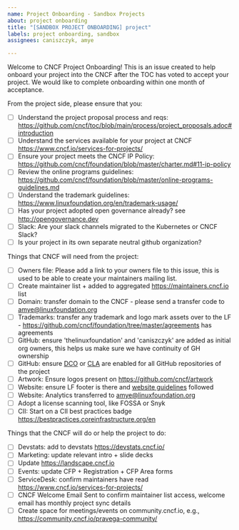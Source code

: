 ```yaml
---
name: Project Onboarding - Sandbox Projects
about: project onboarding
title: "[SANDBOX PROJECT ONBOARDING] project"
labels: project onboarding, sandbox
assignees: caniszczyk, amye

---
```


Welcome to CNCF Project Onboarding!
This is an issue created to help onboard your project into the CNCF after the TOC has voted to accept your project. 
We would like to complete onboarding within one month of acceptance. 

From the project side, please ensure that you:
- [ ] Understand the project proposal process and reqs: https://github.com/cncf/toc/blob/main/process/project_proposals.adoc#introduction
- [ ] Understand the services available for your project at CNCF https://www.cncf.io/services-for-projects/
- [ ] Ensure your project meets the CNCF IP Policy: https://github.com/cncf/foundation/blob/master/charter.md#11-ip-policy
- [ ] Review the online programs guidelines: https://github.com/cncf/foundation/blob/master/online-programs-guidelines.md
- [ ] Understand the trademark guidelines: https://www.linuxfoundation.org/en/trademark-usage/ 
- [ ] Has your project adopted open governance already? see http://opengovernance.dev
- [ ] Slack: Are your slack channels migrated to the Kubernetes or CNCF Slack? 
- [ ] Is your project in its own separate neutral github organization? 

Things that CNCF will need from the project: 
- [ ] Owners file: Please add a link to your owners file to this issue, this is used to be able to create your maintainers mailing list. 
- [ ] Create maintainer list + added to aggregated https://maintainers.cncf.io list
- [ ] Domain: transfer domain to the CNCF - please send a transfer code to amye@linuxfoundation.org
- [ ] Trademarks: transfer any trademark and logo mark assets over to the LF - https://github.com/cncf/foundation/tree/master/agreements has agreements
- [ ] GitHub: ensure 'thelinuxfoundation' and 'caniszczyk' are added as initial org owners, this helps us make sure we have continuity of GH ownership
- [ ] GitHub: ensure [DCO](https://github.com/apps/dco) or [CLA](https://github.com/cncf/cla) are enabled for all GitHub repositories of the project
- [ ] Artwork: Ensure logos present on https://github.com/cncf/artwork
- [ ] Website: ensure LF footer is there and [website guidelines](https://github.com/cncf/foundation/blob/master/copyright-notices.md#copyright-notices) followed
- [ ] Website: Analytics transferred to amye@linuxfoundation.org
- [ ] Adopt a license scanning tool, like FOSSA or Snyk
- [ ] CII: Start on a CII best practices badge https://bestpractices.coreinfrastructure.org/en

Things that the CNCF will do or help the project to do: 
- [ ] Devstats: add to devstats https://devstats.cncf.io/
- [ ] Marketing: update relevant intro + slide decks
- [ ] Update https://landscape.cncf.io
- [ ] Events: update CFP + Registration + CFP Area forms
- [ ] ServiceDesk: confirm maintainers have read https://www.cncf.io/services-for-projects/
- [ ] CNCF Welcome Email Sent to confirm maintainer list access, welcome email has monthly project sync details
- [ ] Create space for meetings/events on community.cncf.io, e.g., https://community.cncf.io/pravega-community/

